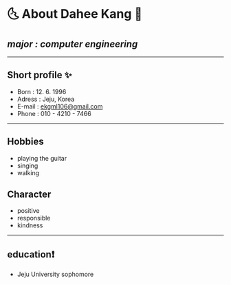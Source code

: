 ﻿# :last_quarter_moon_with_face: **About Dahee Kang** :first_quarter_moon_with_face:

## *major : computer engineering*

---
## Short profile :sparkles:


- Born : 12. 6. 1996
- Adress : Jeju, Korea
- E-mail : ekgml106@gmail.com
- Phone : 010 - 4210 - 7466


---

## Hobbies

- playing the guitar
- singing
- walking  


## Character
- positive
- responsible
- kindness


---

## education:exclamation:

- Jeju University sophomore


